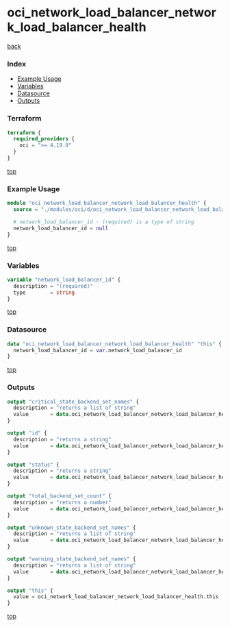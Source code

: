 # oci_network_load_balancer_network_load_balancer_health

[back](../oci.md)

### Index

- [Example Usage](#example-usage)
- [Variables](#variables)
- [Datasource](#datasource)
- [Outputs](#outputs)

### Terraform

```terraform
terraform {
  required_providers {
    oci = ">= 4.19.0"
  }
}
```

[top](#index)

### Example Usage

```terraform
module "oci_network_load_balancer_network_load_balancer_health" {
  source = "./modules/oci/d/oci_network_load_balancer_network_load_balancer_health"

  # network_load_balancer_id - (required) is a type of string
  network_load_balancer_id = null
}
```

[top](#index)

### Variables

```terraform
variable "network_load_balancer_id" {
  description = "(required)"
  type        = string
}
```

[top](#index)

### Datasource

```terraform
data "oci_network_load_balancer_network_load_balancer_health" "this" {
  network_load_balancer_id = var.network_load_balancer_id
}
```

[top](#index)

### Outputs

```terraform
output "critical_state_backend_set_names" {
  description = "returns a list of string"
  value       = data.oci_network_load_balancer_network_load_balancer_health.this.critical_state_backend_set_names
}

output "id" {
  description = "returns a string"
  value       = data.oci_network_load_balancer_network_load_balancer_health.this.id
}

output "status" {
  description = "returns a string"
  value       = data.oci_network_load_balancer_network_load_balancer_health.this.status
}

output "total_backend_set_count" {
  description = "returns a number"
  value       = data.oci_network_load_balancer_network_load_balancer_health.this.total_backend_set_count
}

output "unknown_state_backend_set_names" {
  description = "returns a list of string"
  value       = data.oci_network_load_balancer_network_load_balancer_health.this.unknown_state_backend_set_names
}

output "warning_state_backend_set_names" {
  description = "returns a list of string"
  value       = data.oci_network_load_balancer_network_load_balancer_health.this.warning_state_backend_set_names
}

output "this" {
  value = oci_network_load_balancer_network_load_balancer_health.this
}
```

[top](#index)